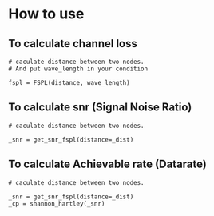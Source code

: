 # How to use 

## To calculate channel loss 
    # caculate distance between two nodes. 
    # And put wave_length in your condition

    fspl = FSPL(distance, wave_length)

## To calculate snr (Signal Noise Ratio)
    # caculate distance between two nodes. 

    _snr = get_snr_fspl(distance=_dist)


## To calculate Achievable rate (Datarate)
    # caculate distance between two nodes. 

    _snr = get_snr_fspl(distance=_dist)
    _cp = shannon_hartley(_snr)
    

        